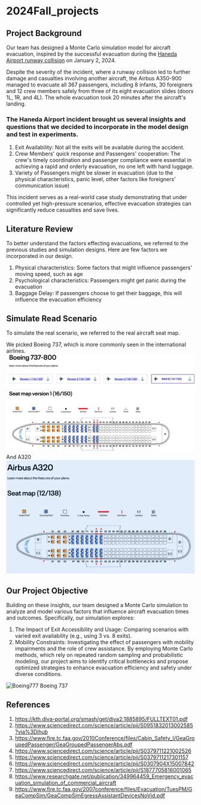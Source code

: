 # 2024Fall_projects

## Project Background
Our team has designed a Monte Carlo simulation model for aircraft evacuation, inspired by the successful evacuation during the [Haneda Airport runway collision](https://en.wikipedia.org/wiki/2024_Haneda_Airport_runway_collision) on January 2, 2024. 

Despite the severity of the incident, where a runway collision led to further damage and casualties involving another aircraft, the Airbus A350-900 managed to evacuate all 367 passengers, including 8 infants, 30 foreigners and 12 crew members safely from three of its eight evacuation slides (doors 1L, 1R, and 4L). The whole evacuation took 20 minutes after the aircraft's landing.

### The Haneda Airport incident brought us several insights and questions that we decided to incorporate in the model design and test in experiments.
1. Exit Availability: Not all the exits will be available during the accident.
2. Crew Members' quick response and Passengers' cooperation: The crew's timely coordination and passenger compliance were essential in achieving a rapid and orderly evacuation, no one left with hand luggage.
3. Variety of Passengers might be slower in evacuation (due to the physical characteristics, panic level, other factors like foreigners’ communication issue)

This incident serves as a real-world case study demonstrating that under controlled yet high-pressure scenarios, effective evacuation strategies can significantly reduce casualties and save lives.

## Literature Review
To better understand the factors effecting evacuations, we referred to the previous studies and simulation designs.
Here are few factors we incorporated in our design.
1. Physical characteristics: Some factors that might influence passengers' moving speed, such as age
2. Psychological characteristics: Passengers might get panic during the evacuation
3. Baggage Delay: If passengers choose to get their baggage, this will influence the evacuation efficiency

## Simulate Read Scenario
To simulate the real scenario, we referred to the real aircraft seat map.

We picked Boeing 737, which is more commonly seen in the international airlines.
![Boeing777_seat_map.png](Boeing777_seat_map.png)
And A320
![A320_seat_map.png](A320_seat_map.png)

## Our Project Objective
Building on these insights, our team designed a Monte Carlo simulation to analyze and model various factors that influence aircraft evacuation times and outcomes. Specifically, our simulation explores:
1. The Impact of Exit Accessibility and Usage: Comparing scenarios with varied exit availability (e.g., using 3 vs. 8 exits).
2. Mobility Constraints: Investigating the effect of passengers with mobility impairments and the role of crew assistance.
By employing Monte Carlo methods, which rely on repeated random sampling and probabilistic modeling, our project aims to identify critical bottlenecks and propose optimized strategies to enhance evacuation efficiency and safety under diverse conditions.

![Boeing777](https://github.com/user-attachments/assets/67a4205f-7ff1-4052-8b99-44c072e09c7c)
Boeing 737 


## References
1. https://kth.diva-portal.org/smash/get/diva2:1885895/FULLTEXT01.pdf 
2. https://www.sciencedirect.com/science/article/pii/S0951832013002585?via%3Dihub
3. https://www.fire.tc.faa.gov/2010Conference/files/Cabin_Safety_I/GeaGroupedPassenger/GeaGroupedPassengerAbs.pdf 
4. https://www.sciencedirect.com/science/article/pii/S0379711221002526 
5. https://www.sciencedirect.com/science/article/pii/S0379711217301157
6. https://www.sciencedirect.com/science/article/pii/S0307904X15007842
7. https://www.sciencedirect.com/science/article/pii/S1877705816001065
8. https://www.researchgate.net/publication/349964459_Emergency_evacuation_simulation_of_commercial_aircraft
9. https://www.fire.tc.faa.gov/2007conference/files/Evacuation/TuesPM/GeaCompSim/GeaCompSimEgressAssistantDevicesNoVid.pdf
